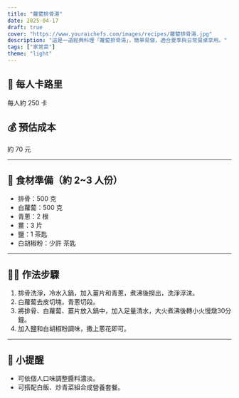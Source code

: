 ```yaml
---
title: "蘿蔔排骨湯"
date: 2025-04-17
draft: true
cover: "https://www.youraichefs.com/images/recipes/蘿蔔排骨湯.jpg"
description: "這是一道經典料理「蘿蔔排骨湯」，簡單易做，適合夏季與日常餐桌享用。"
tags: ["家常菜"]
theme: "light"
---
```


## 🥄 每人卡路里  
每人約 250 卡

## 💰 預估成本  
約 70 元

---

## 🧾 食材準備（約 2~3 人份）

- 排骨：500 克
- 白蘿蔔：500 克
- 青蔥：2 根
- 薑：3 片
- 鹽：1 茶匙
- 白胡椒粉：少許 茶匙

---

## 👩‍🍳 作法步驟

1. 排骨洗淨，冷水入鍋，加入薑片和青蔥，煮沸後撈出，洗淨浮沫。
2. 白蘿蔔去皮切塊，青蔥切段。
3. 將排骨、白蘿蔔、薑片放入鍋中，加入足量清水，大火煮沸後轉小火慢燉30分鐘。
4. 加入鹽和白胡椒粉調味，撒上蔥花即可。

---

## 📝 小提醒

- 可依個人口味調整醬料濃淡。
- 可搭配白飯、炒青菜組合成營養套餐。
